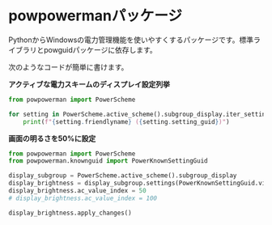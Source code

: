 # powpowermanパッケージ

PythonからWindowsの電力管理機能を使いやすくするパッケージです。標準ライブラリとpowguidパッケージに依存します。

次のようなコードが簡単に書けます。

**アクティブな電力スキームのディスプレイ設定列挙**

```python
from powpowerman import PowerScheme

for setting in PowerScheme.active_scheme().subgroup_display.iter_settings():
    print(f"{setting.friendlyname} ({setting.setting_guid})")
```

**画面の明るさを50%に設定**

```python
from powpowerman import PowerScheme
from powpowerman.knownguid import PowerKnownSettingGuid

display_subgroup = PowerScheme.active_scheme().subgroup_display
display_brightness = display_subgroup.settings(PowerKnownSettingGuid.video_devicepowerpolicy_brightness())
display_brightness.ac_value_index = 50
# display_brightness.ac_value_index = 100

display_brightness.apply_changes()
```